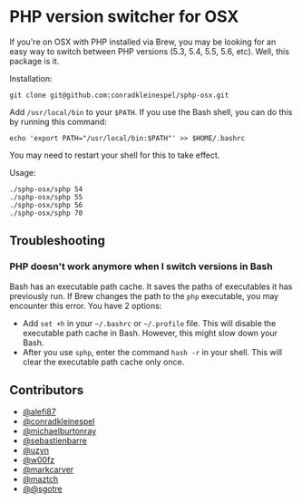 # PHP version switcher for OSX

If you're on OSX with PHP installed via Brew, you may be looking for an easy way to switch between PHP versions (5.3, 5.4, 5.5, 5.6, etc). Well, this package is it.

Installation:
```
git clone git@github.com:conradkleinespel/sphp-osx.git
```

Add `/usr/local/bin` to your `$PATH`. If you use the Bash shell, you can do this by running this command:
```
echo 'export PATH="/usr/local/bin:$PATH"' >> $HOME/.bashrc
```
You may need to restart your shell for this to take effect.

Usage:
```
./sphp-osx/sphp 54
./sphp-osx/sphp 55
./sphp-osx/sphp 56
./sphp-osx/sphp 70
```

## Troubleshooting

### PHP doesn't work anymore when I switch versions in Bash

Bash has an executable path cache. It saves the paths of executables it has previously run. If Brew changes the path to the `php` executable, you may encounter
this error. You have 2 options:
- Add `set +h` in your `~/.bashrc` or `~/.profile` file. This will disable the executable path cache in Bash. However, this might slow down your Bash.
- After you use `sphp`, enter the command `hash -r` in your shell. This will clear the executable path cache only once.

## Contributors

* [@alefi87](https://github.com/alefi87)
* [@conradkleinespel](https://github.com/conradkleinespel)
* [@michaelburtonray](https://github.com/michaelburtonray)
* [@sebastienbarre](https://github.com/sebastienbarre)
* [@uzyn](https://github.com/uzyn)
* [@w00fz](https://github.com/w00fz)
* [@markcarver](https://github.com/markcarver)
* [@maztch](https://github.com/maztch)
* [@@sgotre](https://github.com/sgotre)
